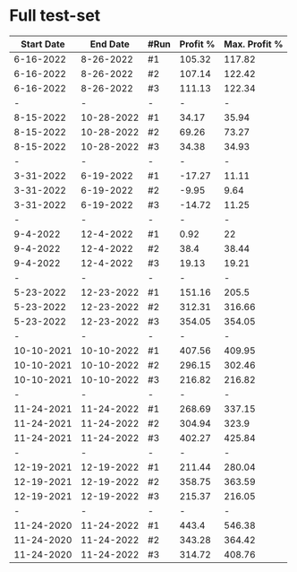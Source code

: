 # Full test-set

| Start Date | End Date   | #Run | Profit % | Max. Profit % |
|------------|------------|------|----------|---------------|
| 6-16-2022  | 8-26-2022  | #1   | 105.32   | 117.82        |
| 6-16-2022  | 8-26-2022  | #2   | 107.14   | 122.42        |
| 6-16-2022  | 8-26-2022  | #3   | 111.13   | 122.34        |
| -          | -          | -    | -        | -             |
| 8-15-2022  | 10-28-2022 | #1   | 34.17    | 35.94         |
| 8-15-2022  | 10-28-2022 | #2   | 69.26    | 73.27         |
| 8-15-2022  | 10-28-2022 | #3   | 34.38    | 34.93         |
| -          | -          | -    | -        | -             |
| 3-31-2022  | 6-19-2022  | #1   | -17.27   | 11.11         |
| 3-31-2022  | 6-19-2022  | #2   | -9.95    | 9.64          |
| 3-31-2022  | 6-19-2022  | #3   | -14.72   | 11.25         |
| -          | -          | -    | -        | -             |
| 9-4-2022   | 12-4-2022  | #1   | 0.92     | 22            |
| 9-4-2022   | 12-4-2022  | #2   | 38.4     | 38.44         |
| 9-4-2022   | 12-4-2022  | #3   | 19.13    | 19.21         |
| -          | -          | -    | -        | -             |
| 5-23-2022  | 12-23-2022 | #1   | 151.16   | 205.5         |
| 5-23-2022  | 12-23-2022 | #2   | 312.31   | 316.66        |
| 5-23-2022  | 12-23-2022 | #3   | 354.05   | 354.05        |
| -          | -          | -    | -        | -             |
| 10-10-2021 | 10-10-2022 | #1   | 407.56   | 409.95        |
| 10-10-2021 | 10-10-2022 | #2   | 296.15   | 302.46        |
| 10-10-2021 | 10-10-2022 | #3   | 216.82   | 216.82        |
| -          | -          | -    | -        | -             |
| 11-24-2021 | 11-24-2022 | #1   | 268.69   | 337.15        |
| 11-24-2021 | 11-24-2022 | #2   | 304.94   | 323.9         |
| 11-24-2021 | 11-24-2022 | #3   | 402.27   | 425.84        |
| -          | -          | -    | -        | -             |
| 12-19-2021 | 12-19-2022 | #1   | 211.44   | 280.04        |
| 12-19-2021 | 12-19-2022 | #2   | 358.75   | 363.59        |
| 12-19-2021 | 12-19-2022 | #3   | 215.37   | 216.05        |
| -          | -          | -    | -        | -             |
| 11-24-2020 | 11-24-2022 | #1   | 443.4    | 546.38        |
| 11-24-2020 | 11-24-2022 | #2   | 343.28   | 364.42        |
| 11-24-2020 | 11-24-2022 | #3   | 314.72   | 408.76        |
